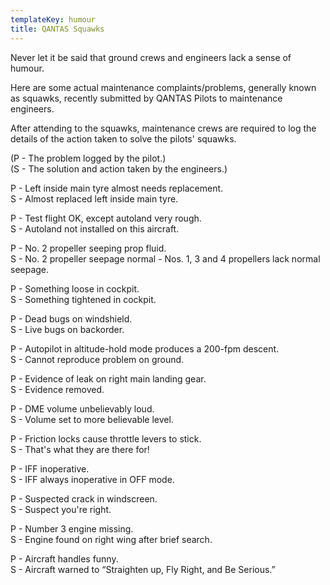 ```yaml
---
templateKey: humour
title: QANTAS Squawks
---
```

Never let it be said that ground crews and engineers lack a sense of humour.

Here are some actual maintenance complaints/problems, generally known as squawks, recently submitted by QANTAS Pilots to maintenance engineers.

After attending to the squawks, maintenance crews are required to log the details of the action taken to solve the pilots' squawks.

(P - The problem logged by the pilot.)\
(S - The solution and action taken by the engineers.)

P - Left inside main tyre almost needs replacement.\
S - Almost replaced left inside main tyre.

P - Test flight OK, except autoland very rough.\
S - Autoland not installed on this aircraft.

P - No. 2 propeller seeping prop fluid.\
S - No. 2 propeller seepage normal - Nos. 1, 3 and 4 propellers lack normal seepage.

P - Something loose in cockpit.\
S - Something tightened in cockpit.

P - Dead bugs on windshield.\
S - Live bugs on backorder.

P - Autopilot in altitude-hold mode produces a 200-fpm descent.\
S - Cannot reproduce problem on ground.

P - Evidence of leak on right main landing gear.\
S - Evidence removed.

P - DME volume unbelievably loud.\
S - Volume set to more believable level.

P - Friction locks cause throttle levers to stick.\
S - That's what they are there for!

P - IFF inoperative.\
S - IFF always inoperative in OFF mode.

P - Suspected crack in windscreen.\
S - Suspect you're right.

P - Number 3 engine missing.\
S - Engine found on right wing after brief search.

P - Aircraft handles funny.\
S - Aircraft warned to “Straighten up, Fly Right, and Be Serious.”